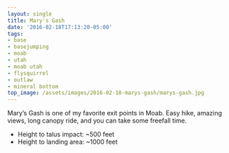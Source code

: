 ```yaml
---
layout: single
title: Mary's Gash
date: '2016-02-18T17:13:20-05:00'
tags:
- base
- basejumping
- moab
- utah
- moab utah
- flysquirrel
- outlaw
- mineral bottom
top_image: /assets/images/2016-02-18-marys-gash/marys-gash.jpg
---
```


Mary’s Gash is one of my favorite exit points in Moab. Easy hike, amazing views, long canopy ride, and you can take some freefall time.

 - Height to talus impact: ~500 feet
 - Height to landing area: ~1000 feet
